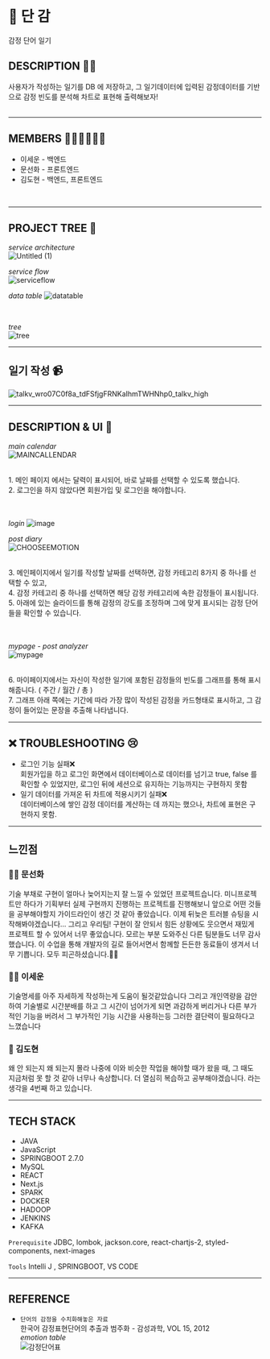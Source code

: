 # 🍅  단 감

감정 단어 일기


## DESCRIPTION 👨‍💻

사용자가 작성하는 일기를 DB 에 저장하고,
그 일기데이터에 입력된 감정데이터를 기반으로 감정 빈도를 분석해 차트로 표현해 출력해보자!<br/>
<br/>

---

## MEMBERS 🙍‍♂️🙍‍♀️🙍‍♂️

- 이세운 - 백엔드
- 문선화 - 프론트엔드
- 김도현 - 백엔드, 프론트엔드

<br/>

---

## PROJECT TREE 🎉

*service architecture*<br/>
![Untitled (1)](https://user-images.githubusercontent.com/92356170/199652001-9559a6ff-2075-40ca-8452-50a6161165d9.jpg)


*service flow*<br/>
![serviceflow](https://user-images.githubusercontent.com/98632452/174228495-9e8228ad-7b68-4211-866d-3831dd8f43e6.png)
<!-- 여기수정 -->

*data table*
![datatable](https://user-images.githubusercontent.com/98632452/174233328-c7fa7dc4-4feb-49f8-adbe-be82edef33a4.png)


<br/>

*tree*<br/>
![tree](https://user-images.githubusercontent.com/98632452/174227908-51c696ee-dbf2-48d5-8286-0f5acfa33d53.png)
<!-- 여기수정 (도커컴포즈 바탕으로)-->

---
## 일기 작성 📹


![talkv_wro07C0f8a_tdFSfjgFRNKaIhmTWHNhp0_talkv_high](https://user-images.githubusercontent.com/98632452/174240072-7facf076-85d5-43da-b62c-3c91d67ab6a7.gif)



---

## DESCRIPTION & UI 🎨

*main calendar*<br/>
![MAINCALLENDAR](https://user-images.githubusercontent.com/98632452/174229212-22905cc4-beff-4cf3-be21-77fffca8f5c4.png)

<br/>
1. 메인 페이지 에서는 달력이 표시되어, 바로 날짜를 선택할 수 있도록 했습니다.
<br/>
2. 로그인을 하지 않았다면 회원가입 및 로그인을 해야합니다.
<br/>
<br/>
<br/>

*login*
![image](https://user-images.githubusercontent.com/98632452/174230517-1ba8f66f-3ebe-433d-b798-2666c012c646.png)





*post diary*<br/>
![CHOOSEEMOTION](https://user-images.githubusercontent.com/98632452/174227690-04700628-1320-469e-952a-bdf160b30e0b.png)

<br/>
3. 메인페이지에서 일기를 작성할 날짜를 선택하면, 감정 카테고리 8가지 중 하나를 선택할 수 있고,<br/>
4. 감정 카테고리 중 하나를 선택하면 해당 감정 카테고리에 속한 감정들이 표시됩니다.<br/>
5. 아래에 있는 슬라이드를 통해 감정의 강도를 조정하며 그에 맞게 표시되는 감정 단어들을 확인할 수 있습니다.

<br/>
<br/>
<br/>

*mypage - post analyzer*<br/>
![mypage](https://user-images.githubusercontent.com/98632452/174232166-f49fc413-3179-4948-af58-938a66294fac.png)

<br/>
6. 마이페이지에서는 자신이 작성한 일기에 포함된 감정들의 빈도를 그래프를 통해 표시해줍니다. ( 주간 / 월간 / 총 )<br/>
7. 그래프 아래 쪽에는 기간에 따라 가장 많이 작성된 감정을 카드형태로 표시하고, 그 감정이 들어있는 문장을 추출해 나타냅니다.






---
## ❌ TROUBLESHOOTING 😢


- 로그인 기능 실패❌<br/> 회원가입을 하고 로그인 화면에서 데이터베이스로 데이터를 넘기고 true, false 를 확인할 수 있었지만, 로그인 뒤에 세션으로 유지하는 기능까지는 구현하지 못함
- 일기 데이터를 가져온 뒤 차트에 적용시키기 실패❌<br/> 데이터베이스에 쌓인 감정 데이터를 계산하는 데 까지는 했으나, 차트에 표현은 구현하지 못함.


---

## 느낀점

### 👩‍🎨 문선화
기술 부채로 구현이 얼마나 늦어지는지 잘 느낄 수 있었던 프로젝트습니다. 미니프로젝트만 하다가 기획부터 실제 구현까지 진행하는 프로젝트를 진행해보니 앞으로 어떤 것들을 공부해야할지
가이드라인이 생긴 것 같아 좋았습니다. 이제 뒤늦은 트러블 슈팅을 시작해봐야겠습니다... 그리고 우리팀! 구현이 잘 안되서 힘든 상황에도 웃으면서 재밌게 프로젝트 할 수 있어서 너무 좋았습니다. 모르는 부분 도와주신 다른 팀분들도 너무 감사했습니다. 이 수업을 통해 개발자의 길로 들어서면서 함께할 든든한 동료들이 생겨서 너무 기쁩니다. 모두 피곤하셨습니다.🙆‍♀️

### 👨‍💻 이세운
기술명세를 아주 자세하게 작성하는게 도움이 될것같았습니다
그리고 개인역량을 감안하여 기술별로 시간분배를 하고 그 시간이 넘어가게 되면 과감하게 버리거나 다른 부가적인 기능을 버려서 그 부가적인 기능 시간을 사용하는등 그러한 결단력이 필요하다고 느꼈습니다 

### 🤡 김도현
왜 안 되는지 왜 되는지 몰라 나중에 이와 비슷한 작업을 해야할 때가 왔을 때, 그 때도 지금처럼 못 할 것 같아 너무나 속상합니다.
더 열심히 복습하고 공부해야겠습니다. 라는 생각을 4번째 하고 있습니다.

---

## TECH STACK

- JAVA
- JavaScript
- SPRINGBOOT 2.7.0
- MySQL
- REACT
- Next.js
- SPARK
- DOCKER
- HADOOP
- JENKINS
- KAFKA

`Prerequisite`
JDBC, lombok, jackson.core, react-chartjs-2, styled-components, next-images

`Tools`
Intelli J , SPRINGBOOT, VS CODE

----

## REFERENCE

- `단어의 감정을 수치화해놓은 자료`<br/>
한국어 감정표현단어의 추출과 범주화 - 감성과학, VOL 15, 2012<br/>
*emotion table*<br/>
![감정단어표](https://user-images.githubusercontent.com/98632452/174223736-b2470d10-275d-4989-8f4b-819b0e2786d8.png)
